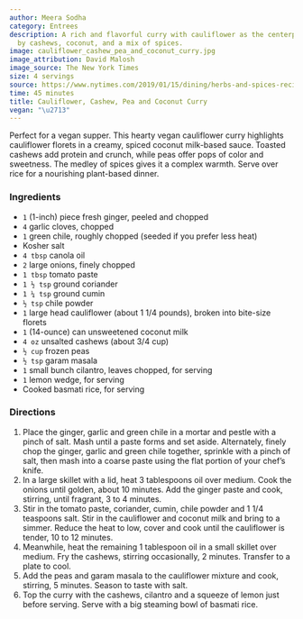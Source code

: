 ```yaml
---
author: Meera Sodha
category: Entrees
description: A rich and flavorful curry with cauliflower as the centerpiece, complemented
  by cashews, coconut, and a mix of spices.
image: cauliflower_cashew_pea_and_coconut_curry.jpg
image_attribution: David Malosh
image_source: The New York Times
size: 4 servings
source: https://www.nytimes.com/2019/01/15/dining/herbs-and-spices-recipes.html
time: 45 minutes
title: Cauliflower, Cashew, Pea and Coconut Curry
vegan: "\u2713"
---
```


Perfect for a vegan supper. This hearty vegan cauliflower curry highlights cauliflower florets in a creamy, spiced coconut milk-based sauce. Toasted cashews add protein and crunch, while peas offer pops of color and sweetness. The medley of spices gives it a complex warmth. Serve over rice for a nourishing plant-based dinner.

### Ingredients

* `1` (1-inch) piece fresh ginger, peeled and chopped
* `4` garlic cloves, chopped
* `1` green chile, roughly chopped (seeded if you prefer less heat)
* Kosher salt
* `4 tbsp` canola oil
* `2` large onions, finely chopped
* `1 tbsp` tomato paste
* `1 ½ tsp` ground coriander
* `1 ¼ tsp` ground cumin
* `½ tsp` chile powder
* `1` large head cauliflower (about 1 1/4 pounds), broken into bite-size florets
* `1` (14-ounce) can unsweetened coconut milk
* `4 oz` unsalted cashews (about 3/4 cup)
* `½ cup` frozen peas
* `½ tsp` garam masala
* `1` small bunch cilantro, leaves chopped, for serving
* `1` lemon wedge, for serving
* Cooked basmati rice, for serving

### Directions

1. Place the ginger, garlic and green chile in a mortar and pestle with a pinch of salt. Mash until a paste forms and set aside. Alternately, finely chop the ginger, garlic and green chile together, sprinkle with a pinch of salt, then mash into a coarse paste using the flat portion of your chef’s knife.
2. In a large skillet with a lid, heat 3 tablespoons oil over medium. Cook the onions until golden, about 10 minutes. Add the ginger paste and cook, stirring, until fragrant, 3 to 4 minutes.
3. Stir in the tomato paste, coriander, cumin, chile powder and 1 1/4 teaspoons salt. Stir in the cauliflower and coconut milk and bring to a simmer. Reduce the heat to low, cover and cook until the cauliflower is tender, 10 to 12 minutes.
4. Meanwhile, heat the remaining 1 tablespoon oil in a small skillet over medium. Fry the cashews, stirring occasionally, 2 minutes. Transfer to a plate to cool.
5. Add the peas and garam masala to the cauliflower mixture and cook, stirring, 5 minutes. Season to taste with salt.
6. Top the curry with the cashews, cilantro and a squeeze of lemon just before serving. Serve with a big steaming bowl of basmati rice.